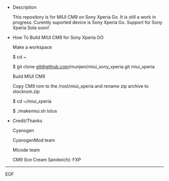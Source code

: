 * Description

  This repository is for MIUI CM9 on Sony Xperia Go.
  It is still a work in progress.
  Curently suported device is Sony Xperia Go.
  Support for Sony Xperia Sola soon!

* How To Build MIUI CM9 for Sony Xperia GO

  Make a workspace

  $ cd ~

  $ git clone git@github.com/munjeni/miui_sony_xperia.git miui_xperia

  Build MIUI CM9

  Copy CM9 rom to the /root/miui_xperia and rename zip archive to stockrom.zip 

  $ cd ~/miui_xperia

  $ ./makemiui.sh lotus


* Credit/Thanks

    Cyanogen

    CyanogenMod team

    Micode team

  CM9 (Ice Cream Sandwich):
    FXP

----
EOF
